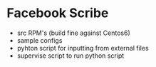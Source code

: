 # Facebook Scribe

- src RPM's (build fine against Centos6)
- sample configs
- pyhton script for inputting from external files
- supervise script to run python script
